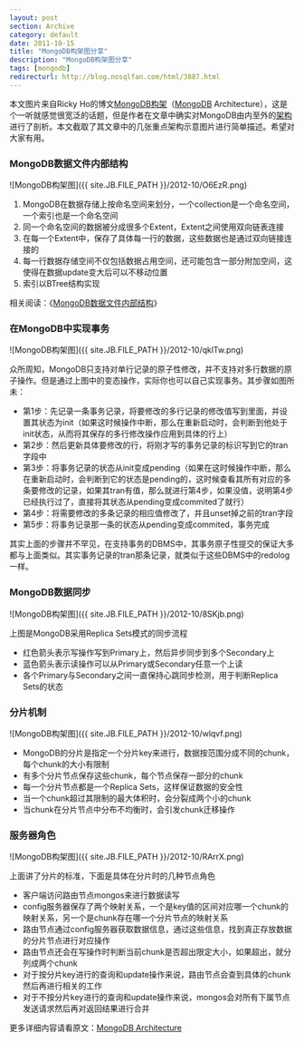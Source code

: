 ```yaml
---
layout: post
section: Archive
category: default
date: 2011-10-15
title: "MongoDB构架图分享"
description: "MongoDB构架图分享"
tags: [mongodb]
redirecturl: http://blog.nosqlfan.com/html/3887.html
---
```



本文图片来自Ricky
Ho的博文[MongoDB构架](http://horicky.blogspot.jp/2012/04/mongodb-architecture.html)（[MongoDB](http://blog.nosqlfan.com/tags/mongodb "查看 MongoDB 的全部文章")
Architecture），这是个一听就感觉很宽泛的话题，但是作者在文章中确实对MongoDB由内至外的[架构](http://blog.nosqlfan.com/tags/%e6%9e%b6%e6%9e%84 "查看 架构 的全部文章")进行了剖析。本文截取了其文章中的几张重点架构示意图片进行简单描述。希望对大家有用。

### MongoDB数据文件内部结构

![MongoDB构架图]({{ site.JB.FILE_PATH }}/2012-10/O6EzR.png)

1.  MongoDB在数据存储上按命名空间来划分，一个collection是一个命名空间，一个索引也是一个命名空间
2.  同一个命名空间的数据被分成很多个Extent，Extent之间使用双向链表连接
3.  在每一个Extent中，保存了具体每一行的数据，这些数据也是通过双向链接连接的
4.  每一行数据存储空间不仅包括数据占用空间，还可能包含一部分附加空间，这使得在数据update变大后可以不移动位置
5.  索引以BTree结构实现

相关阅读：《[MongoDB数据文件内部结构](http://blog.nosqlfan.com/html/3515.html)》

### 在MongoDB中实现事务

![MongoDB构架图]({{ site.JB.FILE_PATH }}/2012-10/qklTw.png)

众所周知，MongoDB只支持对单行记录的原子性修改，并不支持对多行数据的原子操作。但是通过上图中的变态操作，实际你也可以自己实现事务。其步骤如图所未：

-   第1步：先记录一条事务记录，将要修改的多行记录的修改值写到里面，并设置其状态为init（如果这时候操作中断，那么在重新启动时，会判断到他处于init状态，从而将其保存的多行修改操作应用到具体的行上）
-   第2步：然后更新具体要修改的行，将刚才写的事务记录的标识写到它的tran字段中
-   第3步：将事务记录的状态从init变成pending（如果在这时候操作中断，那么在重新启动时，会判断到它的状态是pending的，这时候查看其所有对应的多条要修改的记录，如果其tran有值，那么就进行第4步，如果没值，说明第4步已经执行过了，直接将其状态从pending变成commited了就行）
-   第4步：将需要修改的多条记录的相应值修改了，并且unset掉之前的tran字段
-   第5步：将事务记录那一条的状态从pending变成commited，事务完成

其实上面的步骤并不罕见，在支持事务的DBMS中，其事务原子性提交的保证大多都与上面类似。其实事务记录的tran那条记录，就类似于这些DBMS中的redolog一样。

### MongoDB数据同步

![MongoDB构架图]({{ site.JB.FILE_PATH }}/2012-10/8SKjb.png)

上图是MongoDB采用Replica Sets模式的同步流程

-   红色箭头表示写操作写到Primary上，然后异步同步到多个Secondary上
-   蓝色箭头表示读操作可以从Primary或Secondary任意一个上读
-   各个Primary与Secondary之间一直保持心跳同步检测，用于判断Replica
    Sets的状态

### 分片机制

![MongoDB构架图]({{ site.JB.FILE_PATH }}/2012-10/wlqvf.png)

-   MongoDB的分片是指定一个分片key来进行，数据按范围分成不同的chunk，每个chunk的大小有限制
-   有多个分片节点保存这些chunk，每个节点保存一部分的chunk
-   每一个分片节点都是一个Replica Sets，这样保证数据的安全性
-   当一个chunk超过其限制的最大体积时，会分裂成两个小的chunk
-   当chunk在分片节点中分布不均衡时，会引发chunk迁移操作

### 服务器角色

![MongoDB构架图]({{ site.JB.FILE_PATH }}/2012-10/RArrX.png)

上面讲了分片的标准，下面是具体在分片时的几种节点角色

-   客户端访问路由节点mongos来进行数据读写
-   config服务器保存了两个映射关系，一个是key值的区间对应哪一个chunk的映射关系，另一个是chunk存在哪一个分片节点的映射关系
-   路由节点通过config服务器获取数据信息，通过这些信息，找到真正存放数据的分片节点进行对应操作
-   路由节点还会在写操作时判断当前chunk是否超出限定大小，如果超出，就分列成两个chunk
-   对于按分片key进行的查询和update操作来说，路由节点会查到具体的chunk然后再进行相关的工作
-   对于不按分片key进行的查询和update操作来说，mongos会对所有下属节点发送请求然后再对返回结果进行合并

更多详细内容请看原文：[MongoDB Architecture](http://horicky.blogspot.jp/2012/04/mongodb-architecture.html)

